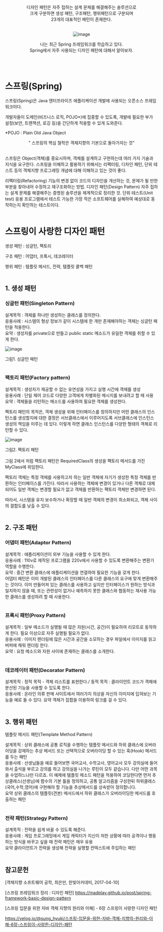 <div align="center">
  디자인 패턴은 자주 접하는 설계 문제를 해결해주는 솔루션으로 <br>
  크게 구분하면 생성 패턴, 구조패턴, 행위패턴으로 구분되며 <br>
  23개의 대표적인 패턴이 존재한다.<br><br>
  
  ![image](https://user-images.githubusercontent.com/93183070/159208731-a5661156-8866-408c-b9da-fd8e45437f79.png)<br>

  나는 최근 Spring 프레임워크를 학습하고 있다. <br>
  Spring에서 자주 사용되는 디자인 패턴에 대해서 알아보자.
</div><br><br>

# 스프링(Spring)
스프링(Spring)은 Java 엔터프라이즈 애플리케이션 개발에 사용되는 오픈소스 프레임워크이다. 

개발자들이 도메인(비즈니스 로직, POJO*)에 집중할 수 있도록, 개발에 필요한 부가 설정(보안, 트랜잭션, 로깅 등)을 간단하게 적용할 수 있게 도와준다.

*POJO : Plain Old Java Object<br>

<div align="center">         
" 스프링의 핵심 철학은 객체지향의 기본으로 돌아가자는 것"
</div><br>

스프링은 Object(객체)를 중요시하며, 객체를 설계하고 구현하는데 여러 가지 기술과 지식을 요구한다. 스프링을 이해하고 활용하기 위해서는 리팩터링, 디자인 패턴, 단위 테스트 등의 객체지향 프로그래밍 개념에 대해 이해하고 있는 것이 좋다.

리팩터링(Refactoring)
기능의 변경 없이 코드의 디자인을 개선하는 것, 문제가 될 만한 부분을 찾아내어 수정하고 재구조화하는 방법.
디자인 패턴(Design Pattern)
자주 접하는 설계 문제를 해결해주는 증명된 솔루션을 체계적으로 정리한 것.
단위 테스트(Unit test)
응용 프로그램에서 테스트 가능한 가장 작은 소프트웨어를 실해하여 예상대로 동작하는지 확인하는 테스트이다.<br><br>
 

# 스프링이 사랑한 디자인 패턴

생성 패턴 : 싱글턴, 팩토리

구조 패턴 : 어댑터, 프록시, 데코레이터

행위 패턴 : 템플릿 메서드, 전략, 템플릿 콜백 패턴 <br><br>

 

## 1. 생성 패턴

### 싱글턴 패턴(Singleton Pattern)

설계목적 :	객체를 하나만 생성하는 클래스를 정의한다.<br>
응용사례 :	시스템의 형상 정보가 같이 시스템에 한 개만 존재해야하는 객체는 싱글턴 패턴을 적용한다.<br>
요약 :	생성자를 private으로 만들고 public static 메소드가 유일한 객체를 취할 수 있게 한다.<br>

![image](https://user-images.githubusercontent.com/93183070/159209193-de9af238-c159-40eb-8d09-ca0579348e62.png)

그림1. 싱글턴 패턴<br><br>
 

### 팩토리 패턴(Factory pattern)

설계목적 :	생성자가 제공할 수 없는 유연성을 가지고 실행 시간에 객체를 생성<br>
응용사례 :	단일 제어 코드로 다양한 고객에게 차별화된 메시지를 보내려고 할 때 사용<br>
요약 :	객체들을 리턴하는 메소드를 사용하여 필요한 객체를 생성한다.<br>
 

팩토리 패턴의 목적은, 객체 생성을 위해 인터페이스를 정의하지만 어떤 클래스의 인스턴스를 생성할지에 대한 결정은 서브클래스에서 이루어지도록 서브클래스에 인스턴스 생성의 책임을 미루는 데 있다. 이렇게 하면 클래스 인스턴스를 다양한 형태의 객체로 리턴할 수 있다.

![image](https://user-images.githubusercontent.com/93183070/159209225-f33edbb4-9d9c-4106-ace2-a5dc5c0641cb.png)

그림2. 팩토리 패턴<br><br>
그림 2에서 처럼 팩토리 패턴은 RequiredClass의 생성을 팩토리 메서드를 가진 MyClass에 위임한다.

 

팩토리 객체는 특정 객체를 사용하고자 하는 일반 객체에 자기가 생성한 특정 객체를 반환하는 인터페이스를 가진다. 따라서 사용하는 객체에 변경이 있거나 다른 객체로 대체되어도 일반 객체는 변경할 필요가 없고 객체를 반환하는 팩토리 객체만 변경하면 된다. 

따라서, 시스템을 유지 보수하거나 확장할 때 일반 객체의 변경이 최소화되고, 객체 사이의 결합도를 낮출 수 있다.<br><br>

 

 

## 2. 구조 패턴
### 어댑터 패턴(Adaptor Pattern)

설계목적 :	애플리케이션이 외부 기능을 사용할 수 있게 한다.<br>
응용사례 :	110v로 제작된 프로그램을 220v에서 사용할 수 있도록 변환해주는 변환기 역할을 수행한다.<br>
요약 :	중간 변환 클래스에 애플리케이션을 연결하여 필요한 기능을 갖게 한다.<br>
어댑터 패턴은 이미 개발된 클래스의 인터페이스를 다른 클래스의 요구에 맞게 변환해주는 것이다. 이미 만들어져 있는 클래스를 사용하고 싶지만 인터페이스가 원하는 방식과 일치하지 않을 때, 또는 관련성이 없거나 예측하지 못한 클래스와 협동하는 재사용 가능한 클래스를 생성하려 할 때 사용한다. <br><br>

 

### 프록시 패턴(Proxy Pattern)

설계목적 :	일부 메소드가 실행될 때 많은 자원(시간, 공간)이 필요하여 리모트로 동작하게 한다. 필요 이상으로 자주 실행될 필요가 없다.<br>
응용사례 : 	이미지 렌더링에 많은 시간과 공간을 소모하는 경우 파일에서 이미지를 읽고 버퍼에 채워 렌더링 한다.<br>
요약 :	요청 메소드와 자원 사이에 존재하는 클래스를 소개한다.<br><br>
 

 

 

 

### 데코레이터 패턴(Decorator Pattern)

설계목적 :	정적 목적 - 객체 리스트를 표현한다./ 동적 목적 : 클라이언트 코드가 객체에 분산된 기능을 사용할 수 있도록 한다.<br>
응용사례 :	온라인 의류 판매 사이트에서 여러가지 의상을 자신의 이미지에 입혀보는 기능을 예로 들 수 있다.
요약	객체가 집합을 이용하여 링크를 걸 수 있다.<br><br>
 

## 3. 행위 패턴
템플릿 메서드 패턴(Template Method Pattern)

설계목적 :	상위 클래스에 공통 로직을 수행하는 템플릿 메서드와 하위 클래스에 오버라이딩을 강제하는 추상 메서드 또는 선택적으로 오버라이딩 할 수 있는 훅(Hook) 메서드를 두는 패턴<br>
응용사례 :	선생님들을 예로 들어보면 국어교사, 수학교사, 영어교사 모두 강의실에 들어와서 출석을 부르고 강의를 하고 강의실을 나가는 루틴이 모두 같습니다. 다만 어떤 과목을 수업하느냐만 다르죠. 이 예제에 템플릿 메소드 패턴을 적용하여 코딩한다면 먼저 추상클래스(선생님)에 함수의 기본 틀을 정의하고, 공통 알고리즘을 구성한뒤 하위클래스(국어,수학,영어)에 구현해야 할 기능을 추상메서드를 상속받아 정의합니다. <br>
요약	상위 클래스의 템플릿(견본) 메서드에서 하위 클래스가 오버라이딩한 메서드를 호출하는 패턴<br><br>
 

 

### 전략 패턴(Strategy Pattern)

설계목적 :	 전략을 쉽게 바꿀 수 있도록 해준다.<br>
응용사례 :	게임 프로그래밍에서 게임 캐릭터가 지신이 처한 상황에 따라 공격이나 행동하는 방식을 바꾸고 싶을 때 전략 패턴은 매우 유용<br>
요약	클라이언트가 전략을 생성해 전략을 실행할 컨텍스트에 주입하는 패턴<br><br>
 

 

## 참고문헌
[객체지향 소프트웨어 공학, 최은만, 한빛아카데미, 2017-04-10]

[스프링 프레임워크 정리 : 디자인 패턴] https://madplay.github.io/post/spring-framework-basic-design-pattern

[스프링 입문을 위한 자바 객체 지향의 원리와 이해] - 6장 스프링이 사랑한 디자인 패턴

https://velog.io/@sung_hyuki/스프링-입문을-위한-자바-객체-지향의-원리와-이해-6장-스프링이-사랑한-디자인-패턴
